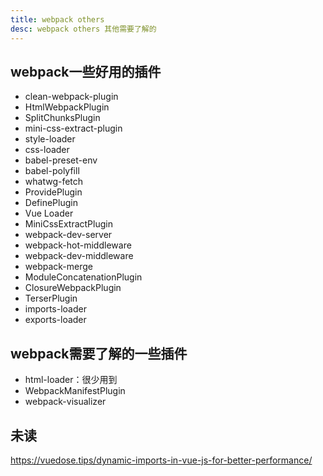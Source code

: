 ```yaml
---
title: webpack others
desc: webpack others 其他需要了解的
---
```


## webpack一些好用的插件

- clean-webpack-plugin
- HtmlWebpackPlugin
- SplitChunksPlugin
- mini-css-extract-plugin
- style-loader
- css-loader
- babel-preset-env
- babel-polyfill
- whatwg-fetch
- ProvidePlugin
- DefinePlugin
- Vue Loader
- MiniCssExtractPlugin
- webpack-dev-server
- webpack-hot-middleware
- webpack-dev-middleware
- webpack-merge
- ModuleConcatenationPlugin
- ClosureWebpackPlugin
- TerserPlugin
- imports-loader
- exports-loader

## webpack需要了解的一些插件

- html-loader：很少用到
- WebpackManifestPlugin
- webpack-visualizer

## 未读

<https://vuedose.tips/dynamic-imports-in-vue-js-for-better-performance/>
